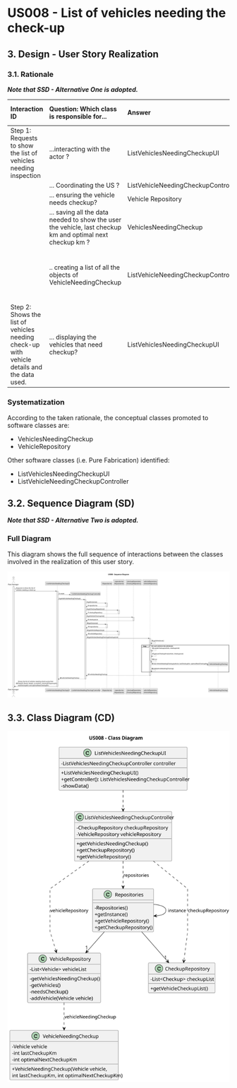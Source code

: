 # US008 - List of vehicles needing the check-up

## 3. Design - User Story Realization

### 3.1. Rationale

_**Note that SSD - Alternative One is adopted.**_

| Interaction ID                                                                              | Question: Which class is responsible for...                                                                | Answer                              | Justification (with patterns)                                           |
|:--------------------------------------------------------------------------------------------|:-----------------------------------------------------------------------------------------------------------|:------------------------------------|:------------------------------------------------------------------------|
| Step 1: Requests to show the list of vehicles needing inspection                            | ...interacting with the actor ?                                                                            | ListVehiclesNeedingCheckupUI        | Pure Fabrication                                                        |
|                                                                                             | ... Coordinating the US ?                                                                                  | ListVehicleNeedingCheckupController | Controller                                                              |
|                                                                                             | ... ensuring the vehicle needs checkup?                                                                    | Vehicle Repository                  | Information Expert                                                      |
|                                                                                             | ... saving all the data needed to show the user the vehicle, last checkup km and optimal next checkup km ? | VehiclesNeedingCheckup              | Creator                                                                 |
|                                                                                             | .. creating a list of all the objects of VehicleNeedingCheckup                                             | ListVehicleNeedingCheckupController | Information Expert (creates the list of all vehicles that need checkup) 
| Step 2: Shows the list of vehicles needing check-up with vehicle details and the data used. | ... displaying the vehicles that need checkup?                                                             | ListVehiclesNeedingCheckupUI        | Pure Fabrication                                                        |

### Systematization ##

According to the taken rationale, the conceptual classes promoted to software classes are:

* VehiclesNeedingCheckup
* VehicleRepository

Other software classes (i.e. Pure Fabrication) identified:

* ListVehiclesNeedingCheckupUI
* ListVehicleNeedingCheckupController

## 3.2. Sequence Diagram (SD)

_**Note that SSD - Alternative Two is adopted.**_

### Full Diagram

This diagram shows the full sequence of interactions between the classes involved in the realization of this user story.

![Sequence Diagram - Full](svg/us008-sequence-diagram.svg)

## 3.3. Class Diagram (CD)

![Class Diagram](svg/us008-class-diagram.svg)